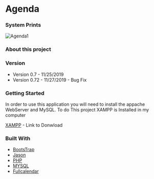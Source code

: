 # Agenda

### System Prints 
![Agenda1](https://user-images.githubusercontent.com/32044051/69724085-dedabe00-10f9-11ea-8cf2-5f6e67108dd3.png)

### About this project 


### Version

- Version 0.7 - 11/25/2019 
- Version 0.72 - 11/27/2019 - Bug Fix


### Getting Started 

In order to use this application you will need to install the appache WebServer and MySQL. To do This project XAMPP is Installed in my computer

[XAMPP](https://www.apachefriends.org/download.html) - Link to Donwload

### Built With

* [BootsTrap](https://stackpath.bootstrapcdn.com/bootstrap/4.1.3/css/bootstrap.min.css)
* [Jason](https://ajax.googleapis.com/ajax/libs/jquery/3.2.1/jquery.min.js)
* [PHP](https://www.php.net/get-involved.php) 
* [MYSQL](https://dev.mysql.com/doc/)
* [Fullcalendar](https://fullcalendar.io/docs/getting-started)
